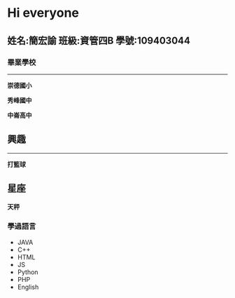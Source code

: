 # Hi everyone

## 姓名:簡宏諭 班級:資管四B 學號:109403044

### 畢業學校
---
**崇德國小**

**秀峰國中**

**中崙高中**


## 興趣
---
**打籃球**



## 星座
**天秤**

### 學過語言
* JAVA
* C++
* HTML
* JS
* Python
* PHP
* English




